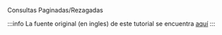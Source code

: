 Consultas Paginadas/Rezagadas

:::info
La fuente original (en ingles) de este tutorial se encuentra [aquí](https://tanstack.com/query/latest/docs/framework/vue/guides/paginated-queries)
:::
